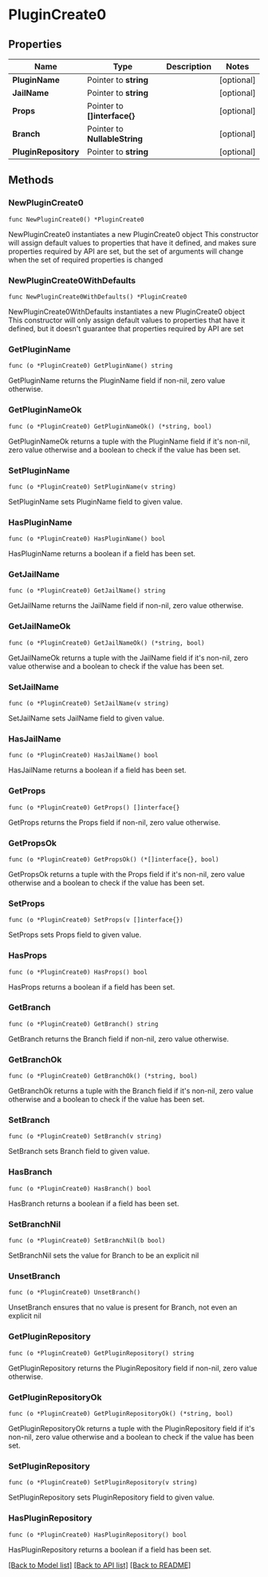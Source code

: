 # PluginCreate0

## Properties

Name | Type | Description | Notes
------------ | ------------- | ------------- | -------------
**PluginName** | Pointer to **string** |  | [optional] 
**JailName** | Pointer to **string** |  | [optional] 
**Props** | Pointer to **[]interface{}** |  | [optional] 
**Branch** | Pointer to **NullableString** |  | [optional] 
**PluginRepository** | Pointer to **string** |  | [optional] 

## Methods

### NewPluginCreate0

`func NewPluginCreate0() *PluginCreate0`

NewPluginCreate0 instantiates a new PluginCreate0 object
This constructor will assign default values to properties that have it defined,
and makes sure properties required by API are set, but the set of arguments
will change when the set of required properties is changed

### NewPluginCreate0WithDefaults

`func NewPluginCreate0WithDefaults() *PluginCreate0`

NewPluginCreate0WithDefaults instantiates a new PluginCreate0 object
This constructor will only assign default values to properties that have it defined,
but it doesn't guarantee that properties required by API are set

### GetPluginName

`func (o *PluginCreate0) GetPluginName() string`

GetPluginName returns the PluginName field if non-nil, zero value otherwise.

### GetPluginNameOk

`func (o *PluginCreate0) GetPluginNameOk() (*string, bool)`

GetPluginNameOk returns a tuple with the PluginName field if it's non-nil, zero value otherwise
and a boolean to check if the value has been set.

### SetPluginName

`func (o *PluginCreate0) SetPluginName(v string)`

SetPluginName sets PluginName field to given value.

### HasPluginName

`func (o *PluginCreate0) HasPluginName() bool`

HasPluginName returns a boolean if a field has been set.

### GetJailName

`func (o *PluginCreate0) GetJailName() string`

GetJailName returns the JailName field if non-nil, zero value otherwise.

### GetJailNameOk

`func (o *PluginCreate0) GetJailNameOk() (*string, bool)`

GetJailNameOk returns a tuple with the JailName field if it's non-nil, zero value otherwise
and a boolean to check if the value has been set.

### SetJailName

`func (o *PluginCreate0) SetJailName(v string)`

SetJailName sets JailName field to given value.

### HasJailName

`func (o *PluginCreate0) HasJailName() bool`

HasJailName returns a boolean if a field has been set.

### GetProps

`func (o *PluginCreate0) GetProps() []interface{}`

GetProps returns the Props field if non-nil, zero value otherwise.

### GetPropsOk

`func (o *PluginCreate0) GetPropsOk() (*[]interface{}, bool)`

GetPropsOk returns a tuple with the Props field if it's non-nil, zero value otherwise
and a boolean to check if the value has been set.

### SetProps

`func (o *PluginCreate0) SetProps(v []interface{})`

SetProps sets Props field to given value.

### HasProps

`func (o *PluginCreate0) HasProps() bool`

HasProps returns a boolean if a field has been set.

### GetBranch

`func (o *PluginCreate0) GetBranch() string`

GetBranch returns the Branch field if non-nil, zero value otherwise.

### GetBranchOk

`func (o *PluginCreate0) GetBranchOk() (*string, bool)`

GetBranchOk returns a tuple with the Branch field if it's non-nil, zero value otherwise
and a boolean to check if the value has been set.

### SetBranch

`func (o *PluginCreate0) SetBranch(v string)`

SetBranch sets Branch field to given value.

### HasBranch

`func (o *PluginCreate0) HasBranch() bool`

HasBranch returns a boolean if a field has been set.

### SetBranchNil

`func (o *PluginCreate0) SetBranchNil(b bool)`

 SetBranchNil sets the value for Branch to be an explicit nil

### UnsetBranch
`func (o *PluginCreate0) UnsetBranch()`

UnsetBranch ensures that no value is present for Branch, not even an explicit nil
### GetPluginRepository

`func (o *PluginCreate0) GetPluginRepository() string`

GetPluginRepository returns the PluginRepository field if non-nil, zero value otherwise.

### GetPluginRepositoryOk

`func (o *PluginCreate0) GetPluginRepositoryOk() (*string, bool)`

GetPluginRepositoryOk returns a tuple with the PluginRepository field if it's non-nil, zero value otherwise
and a boolean to check if the value has been set.

### SetPluginRepository

`func (o *PluginCreate0) SetPluginRepository(v string)`

SetPluginRepository sets PluginRepository field to given value.

### HasPluginRepository

`func (o *PluginCreate0) HasPluginRepository() bool`

HasPluginRepository returns a boolean if a field has been set.


[[Back to Model list]](../README.md#documentation-for-models) [[Back to API list]](../README.md#documentation-for-api-endpoints) [[Back to README]](../README.md)


